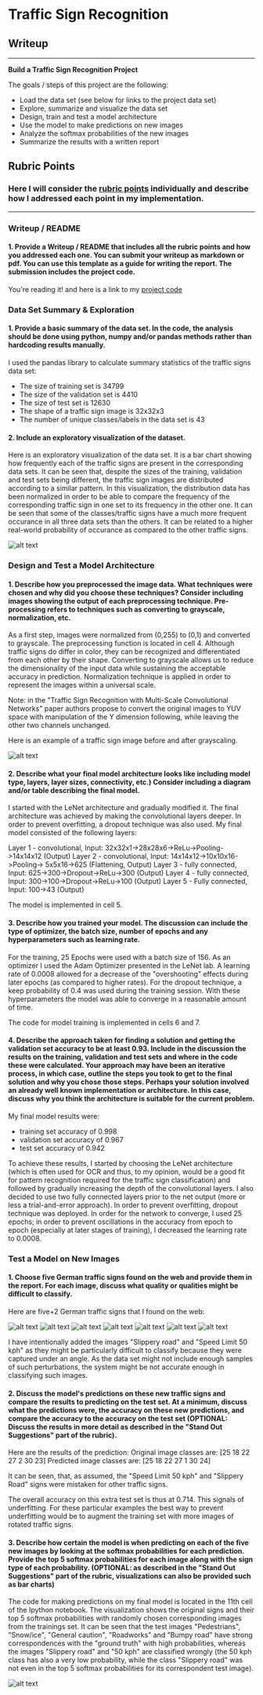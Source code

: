 # **Traffic Sign Recognition** 

## Writeup

---

**Build a Traffic Sign Recognition Project**

The goals / steps of this project are the following:
* Load the data set (see below for links to the project data set)
* Explore, summarize and visualize the data set
* Design, train and test a model architecture
* Use the model to make predictions on new images
* Analyze the softmax probabilities of the new images
* Summarize the results with a written report


[//]: # (Image References)

[image1]: ./data_distribution.png "Data Distribution"
[image2]: ./grayscaling.jpg "Original vs. grayscaled image"
[image3]: ./test_images/50kph.jpg "Speed Limit 50 kph"
[image4]: ./test_images/bumpy_road.jpg "Bumpy Road"
[image5]: ./test_images/gefahrenstelle.jpg "General Caution"
[image6]: ./test_images/roadworks.jpg "Roadworks"
[image7]: ./test_images/slippery.jpg "Slippery Road"
[image8]: ./test_images/snow.png "Snow/Ice"
[image9]: ./test_images/warning-pedestrian.png "Pedestrians"
[image10]: ./softmax.png "Original images and their 5 highest softmax probabilities"


## Rubric Points
### Here I will consider the [rubric points](https://review.udacity.com/#!/rubrics/481/view) individually and describe how I addressed each point in my implementation.  

---
### Writeup / README

#### 1. Provide a Writeup / README that includes all the rubric points and how you addressed each one. You can submit your writeup as markdown or pdf. You can use this template as a guide for writing the report. The submission includes the project code.

You're reading it! and here is a link to my [project code](https://github.com/artemkaliuk/Traffic-Sign-Recognition/blob/master/Traffic_Sign_Classifier.ipynb)

### Data Set Summary & Exploration

#### 1. Provide a basic summary of the data set. In the code, the analysis should be done using python, numpy and/or pandas methods rather than hardcoding results manually.

I used the pandas library to calculate summary statistics of the traffic
signs data set:

* The size of training set is 34799
* The size of the validation set is 4410
* The size of test set is 12630
* The shape of a traffic sign image is 32x32x3
* The number of unique classes/labels in the data set is 43

#### 2. Include an exploratory visualization of the dataset.

Here is an exploratory visualization of the data set. It is a bar chart showing how frequently each of the traffic signs are present in the corresponding data sets. It can be seen that, despite the sizes of the training, validation and test sets being different, the traffic sign images are distributed according to a similar pattern. In this visualization, the distribution data has been normalized in order to be able to compare the frequency of the corresponding traffic sign in one set to its frequency in the other one. It can be seen that some of the classes/traffic signs have a much more frequent occurance in all three data sets than the others. It can be related to a higher real-world probability of occurance as compared to the other traffic signs.

![alt text][image1]

### Design and Test a Model Architecture

#### 1. Describe how you preprocessed the image data. What techniques were chosen and why did you choose these techniques? Consider including images showing the output of each preprocessing technique. Pre-processing refers to techniques such as converting to grayscale, normalization, etc.

As a first step, images were normalized from (0,255) to (0,1) and converted to grayscale. The preprocessing function is located in cell 4. Although traffic signs do differ in color, they can be recognized and differentiated from each other by their shape. Converting to grayscale allows us to reduce the dimensionality of the input data while sustaining the acceptable accuracy in prediction. Normalization technique is applied in order to represent the images within a universal scale.

Note: in the "Traffic Sign Recognition with Multi-Scale Convolutional Networks" paper authors propose to convert the original images to YUV space with manipulation of the Y dimension following, while leaving the other two channels unchanged.

Here is an example of a traffic sign image before and after grayscaling.

![alt text][image2]


#### 2. Describe what your final model architecture looks like including model type, layers, layer sizes, connectivity, etc.) Consider including a diagram and/or table describing the final model.

I started with the LeNet architecture and gradually modified it. The final architecture was achieved by making the convolutional layers deeper. In order to prevent overfitting, a dropout technique was also used.
My final model consisted of the following layers:

Layer 1 - convolutional, Input: 32x32x1->28x28x6->ReLu->Pooling->14x14x12 (Output)
Layer 2 - convolutional, Input: 14x14x12->10x10x16->Pooling-> 5x5x16->625 (Flattening, Output)
Layer 3 - fully connected, Input: 625->300->Dropout->ReLu->300 (Output)
Layer 4 - fully connected, Input: 300->100->Dropout->ReLu->100 (Output)
Layer 5 - Fully connected, Input: 100->43 (Output)

 
The model is implemented in cell 5.

#### 3. Describe how you trained your model. The discussion can include the type of optimizer, the batch size, number of epochs and any hyperparameters such as learning rate.

For the training, 25 Epochs were used with a batch size of 156. As an optimizer I used the Adam Optimizer presented in the LeNet lab. A learning rate of 0.0008 allowed for a decrease of the "overshooting" effects during later epochs (as compared to higher rates). For the dropout technique, a keep probability of 0.4 was used during the training session. With these hyperparameters the model was able to converge in a reasonable amount of time.

The code for model training is implemented in cells 6 and 7.

#### 4. Describe the approach taken for finding a solution and getting the validation set accuracy to be at least 0.93. Include in the discussion the results on the training, validation and test sets and where in the code these were calculated. Your approach may have been an iterative process, in which case, outline the steps you took to get to the final solution and why you chose those steps. Perhaps your solution involved an already well known implementation or architecture. In this case, discuss why you think the architecture is suitable for the current problem.

My final model results were:
* training set accuracy of 0.998
* validation set accuracy of 0.967
* test set accuracy of 0.942

To achieve these results, I started by choosing the LeNet architecture (which is often used for OCR and thus, to my opinion, would be a good fit for pattern recognition required for the traffic sign classification) and followed by gradually increasing the depth of the convolutional layers. I also decided to use two fully connected layers prior to the net output (more or less a trial-and-error approach). In order to prevent overfitting, dropout technique was deployed. In order for the network to converge, I used 25 epochs; in order to prevent oscillations in the accuracy from epoch to epoch (especially at later stages of training), I decreased the learning rate to 0.0008.
 

### Test a Model on New Images

#### 1. Choose five German traffic signs found on the web and provide them in the report. For each image, discuss what quality or qualities might be difficult to classify.

Here are five+2 German traffic signs that I found on the web:

![alt text][image3] ![alt text][image4] ![alt text][image5] 
![alt text][image6] ![alt text][image7] ![alt text][image8]
![alt text][image9]

I have intentionally added the images "Slippery road" and "Speed Limit 50 kph" as they might be particularly difficult to classify because they were captured under an angle. As the data set might not include enough samples of such perturbations, the system might be not accurate enough in classifying such images.

#### 2. Discuss the model's predictions on these new traffic signs and compare the results to predicting on the test set. At a minimum, discuss what the predictions were, the accuracy on these new predictions, and compare the accuracy to the accuracy on the test set (OPTIONAL: Discuss the results in more detail as described in the "Stand Out Suggestions" part of the rubric).

Here are the results of the prediction:
Original image classes are: [25 18 22 27  2 30 23]
Predicted image classes are: [25 18 22 27  1 30 24]

It can be seen, that, as assumed, the "Speed Limit 50 kph" and "Slippery Road" signs were mistaken for other traffic signs.

The overall accuracy on this extra test set is thus at 0.714. This signals of underfitting. For these particular examples the best way to prevent underfitting would be to augment the training set with more images of rotated traffic signs.

#### 3. Describe how certain the model is when predicting on each of the five new images by looking at the softmax probabilities for each prediction. Provide the top 5 softmax probabilities for each image along with the sign type of each probability. (OPTIONAL: as described in the "Stand Out Suggestions" part of the rubric, visualizations can also be provided such as bar charts)

The code for making predictions on my final model is located in the 11th cell of the Ipython notebook. The visualization shows the original signs and their top 5 softmax probabilities with randomly chosen corresponding images from the trainings set. It can be seen that the test images "Pedestrians", "Snow/ice", "General caution", "Roadworks" and "Bumpy road" have strong correspondences with the "ground truth" with high probabilities, whereas the images "Slippery road" and "50 kph" are classified wrongly (the 50 kph class has also a very low probability, while the class "Slippery road" was not even in the top 5 softmax probabilities for its correspondent test image).

![alt text][image10] 


